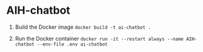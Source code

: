 # AIH-chatbot

1. Build the Docker image
`docker build -t ai-chatbot .`

2. Run the Docker container
`docker run -it --restart always --name AIH-chatbot --env-file .env ai-chatbot`